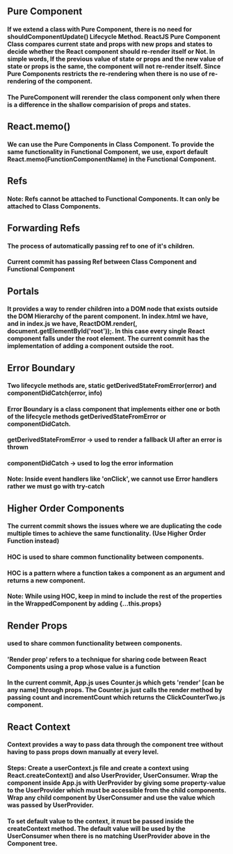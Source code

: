## Pure Component

#### If we extend a class with Pure Component, there is no need for shouldComponentUpdate() Lifecycle Method. ReactJS Pure Component Class compares current state and props with new props and states to decide whether the React component should re-render itself or Not. In simple words, If the previous value of state or props and the new value of state or props is the same, the component will not re-render itself. Since Pure Components restricts the re-rendering when there is no use of re-rendering of the component.

#### The PureComponent will rerender the class component only when there is a difference in the shallow comparision of props and states.

## React.memo()

#### We can use the Pure Components in Class Component. To provide the same functionality in Functional Component, we use, export default React.memo(FunctionComponentName) in the Functional Component.

## Refs

#### Note: Refs cannot be attached to Functional Components. It can only be attached to Class Components.

## Forwarding Refs

#### The process of automatically passing ref to one of it's children.
#### Current commit has passing Ref between Class Component and Functional Component

## Portals

#### It provides a way to render children into a DOM node that exists outside the DOM Hierarchy of the parent component. In index.html we have, <div id="root"></div> and in index.js we have, ReactDOM.render(<App />, document.getElementById('root'));. In this case every single React component falls under the root element. The current commit has the implementation of adding a component outside the root.

## Error Boundary

#### Two lifecycle methods are, static getDerivedStateFromError(error) and componentDidCatch(error, info)
#### Error Boundary is a class component that implements either one or both of the lifecycle methods getDerivedStateFromError or componentDidCatch.
#### getDerivedStateFromError -> used to render a fallback UI after an error is thrown
#### componentDidCatch -> used to log the error information
#### Note: Inside event handlers like 'onClick', we cannot use Error handlers rather we must go with try-catch

## Higher Order Components

#### The current commit shows the issues where we are duplicating the code multiple times to achieve the same functionality. (Use Higher Order Function instead)
#### HOC is used to share common functionality between components.
#### HOC is a pattern where a function takes a component as an argument and returns a new component.
#### Note: While using HOC, keep in mind to include the rest of the properties in the WrappedComponent by adding {...this.props}

## Render Props

#### used to share common functionality between components.
#### 'Render prop' refers to a technique for sharing code between React Components using a prop whose value is a function
#### In the current commit, App.js uses Counter.js which gets 'render' [can be any name] through props. The Counter.js just calls the render method by passing count and incrementCount which returns the ClickCounterTwo.js component.

## React Context

#### Context provides a way to pass data through the component tree without having to pass props down manually at every level.
#### Steps: Create a userContext.js file and create a context using React.createContext() and also UserProvider, UserConsumer. Wrap the component inside App.js with UerProvider by giving some property-value to the UserProvider which must be accessible from the child components. Wrap any child component by UserConsumer and use the value which was passed by UserProvider.
#### To set default value to the context, it must be passed inside the createContext method. The default value will be used by the UserConsumer when there is no matching UserProvider above in the Component tree.
